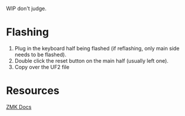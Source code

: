 WIP don't judge.

# Flashing

1. Plug in the keyboard half being flashed (if reflashing, only main side
needs to be flashed).
2. Double click the reset button on the main half (usually left one).
3. Copy over the UF2 file

# Resources

[ZMK Docs](https://zmk.dev/docs)
